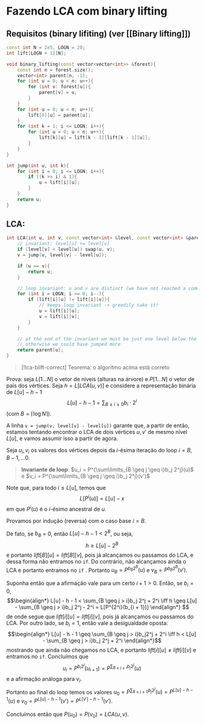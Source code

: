 # Fazendo LCA com binary lifting

## Requisitos (binary lifiting) (ver [[Binary lifting]])

```cpp
const int N = 2e5, LOGN = 20;
int lift[LOGN + 1][N];

void binary_lifting(const vector<vector<int>> &forest){
	const int n = forest.size();
	vector<int> parent(n, -1);
	for (int u = 0; u < n; u++){
		for (int v: forest[u]){
			parent[v] = u;
		}
	}
	for (int u = 0; u < n; u++){
		lift[0][u] = parent[u];
	}
	for (int k = 1; i <= LOGN; i++){
		for (int u = 0; u < n; u++){
			lift[k][u] = lift[k - 1][lift[k - 1][u]];
		}
	}
}

int jump(int u, int k){
	for (int i = 0; i <= LOGN; i++){
		if ((k >> i) & 1){
			u = lift[i][u];
		}
	}
	return u;
}
```

## LCA:

```cpp
int LCA(int u, int v, const vector<int> &level, const vector<int> &parent){
	// invariant: level[u] <= level[v]
	if (level[v] < level[u]) swap(u, v);
	v = jump(v, level[v] - level[u]);

	if (u == v){
		return u;
	}

	// loop invariant: u and v are distinct (we have not reached a common ancestor yet)
	for (int i = LOGN; i >= 0; i--){
		if (lift[i][u] != lift[i][v]){
			// keeps loop invariant -> greedily take it!
			u = lift[i][u];
			v = lift[i][v];
		}
	}

	// at the end of the invariant we must be just one level below the LCA
	// otherwise we could have jumped more
	return parent[u];
}
```


> [!lca-blift-correct] Teorema: o algoritmo acima está correto

Prova: seja $L[1\dotsc N]$ o vetor de níveis (alturas na árvore) e $P[1\dotsc N]$ o vetor de pais dos vértices. Seja $h = L[LCA(u, v)]$ e considere a representação binária de $L[u] - h - 1$ 
$$L[u] - h - 1 = \sum_{B \geq i \geq 0}b_i \cdot 2^i$$ 
(com $B = \lceil \log N \rceil$).

A linha `v = jump(v, level[v] - level[u])` garante que, a partir de então, estamos tentando encontrar o LCA de dois vértices $u, v'$ de mesmo nível $L[u]$, e vamos assumir isso a partir de agora.

Seja $u_i, v_i$ os valores dos vértices depois da $i$-ésima iteração do loop $i=B, B-1, \dotsc 0$.

>  **Invariante de loop**: $u_i = P^{\sum\limits_{B \geq j \geq i}b_j 2^j}(u)$ e $v_i = P^{\sum\limits_{B \geq j \geq i}b_j 2^j}(v')$ 

Note que, para todo $i \leq L[u]$, temos que
$$L[P^i(u)] = L[u] - x$$
em que $P^i(u)$ é o $i$-ésimo ancestral de $u$.

Provamos por indução (reversa) com o caso base $i = B$.

De fato, se $b_B$ = 0, então $L[u] - h - 1 < 2^B$, ou seja,
$$h \geq L[u] - 2^B$$
e portanto $lift[B][u] = lift[B][v]$, pois já alcançamos ou passamos do LCA, e dessa forma não entramos no `if`. Do contrário, não alcançamos ainda o LCA e portanto entramos no `if` . Portanto $u_B = P^{b_B 2^B}(u)$ e $v_B = P^{b_B 2^B}(v')$.

Suponha então que a afirmação vale para um certo $i + 1 > 0$. Então, se $b_i = 0$, 
$$\begin{align*}
L[u] - h - 1 < \sum_{B \geq j > i}b_j 2^j + 2^i
\iff
h \geq L[u] - \sum_{B \geq j > i}b_j 2^j - 2^i = L[P^{2^i}(b_{i + 1})]
\end{align*}
$$
de onde segue que $lift[i][u] = lift[i][v]$, pois já alcançamos ou passamos do LCA. Por outro lado, se $b_i = 1$, então vale a desigualdade oposta:
$$\begin{align*}
L[u] - h - 1 \geq \sum_{B \geq j > i}b_j2^j + 2^i \iff h < L[u] - \sum_{B \geq j > i}b_j 2^j + 2^i
\end{align*}$$
mostrando que ainda não chegamos no LCA, e portanto $lift[i][u] \neq lift[i][v]$ e entramos no `if`. Concluímos que 
$$u_i = P^{b_i 2^i}(u_{i + 1}) = P^{\sum_{B \geq j \geq i}b_j 2^j}(u)$$
e a afirmação análoga para $v_i$.
$$\tag*{$\blacksquare$}$$
Portanto ao final do loop temos os valores $u_0 = P^{\sum_{B \geq j \geq 0}b_j 2^j}(u) = P^{L[u] - h - 1}(u)$  e $v_0 = P^{L[u] - h - 1}(v') = P^{L[v'] - h - 1}(v')$.

Concluímos então que $P(u_0) = P(v_0) = LCA(u, v)$.
$$\tag*{$\blacksquare$}$$